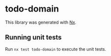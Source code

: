 # todo-domain

This library was generated with [Nx](https://nx.dev).

## Running unit tests

Run `nx test todo-domain` to execute the unit tests.
